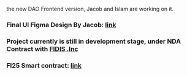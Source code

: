 the new DAO Frontend version, Jacob and Islam are working on it.

### Final UI Figma Design By Jacob: [link](https://www.figma.com/file/QhXIAn4ODu05gyt5dgCq6M/FIDIS-Frontend-Design)

### Project currently is still in development stage, under NDA Contract with [FIDIS .Inc](https://fidis.io/)

### FI25 Smart contract: [link](https://github.com/FIDISCorp/FI25/blob/main/FI25.sol)
